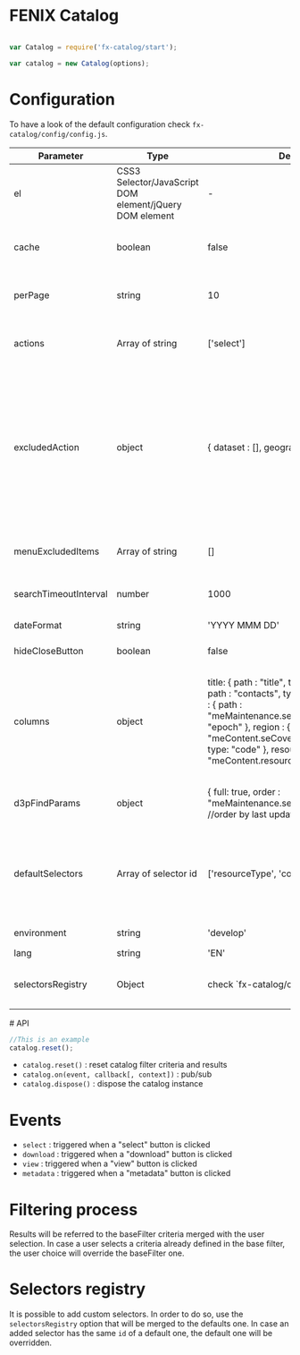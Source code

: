 # FENIX Catalog

```javascript

var Catalog = require('fx-catalog/start');

var catalog = new Catalog(options);
```

# Configuration

To have a look of the default configuration check `fx-catalog/config/config.js`.

<table>
   <thead>
      <tr>
         <th>Parameter</th>
         <th>Type</th>
         <th>Default Value</th>
         <th>Example</th>
         <th>Description</th>
      </tr>
   </thead>
   <tbody>
      <tr>
         <td>el</td>
         <td>CSS3 Selector/JavaScript DOM element/jQuery DOM element</td>
         <td> - </td>
         <td>"#container"</td>
         <td>component container</td>
      </tr>
      <tr>
         <td>cache</td>
         <td>boolean</td>
         <td>false</td>
         <td>true</td>
         <td>whether or not to use FENIX bridge cache</td>
      </tr>
      <tr>
         <td>perPage</td>
         <td>string</td>
         <td>10</td>
         <td>20</td>
         <td>How many results to show per page</td>
      </tr>
      <tr>
         <td>actions</td>
         <td>Array of string</td>
         <td>['select']</td>
         <td>['select', 'metadata', 'view', 'download']</td>
         <td>The action button aside of each result</td>
      </tr>
      <tr>
         <td>excludedAction</td>
         <td>object</td>
         <td>{
            dataset : [],
            geographic : ['download']
            }
         </td>
         <td>{
            dataset : ['download'],
            geographic : []
            }
         </td>
         <td>Keyset is the enumeration of FENIX resource representation type. Value: array of string with the resultActions to exclude for a specific resource representation type.</td>
      </tr>
      <tr>
         <td>menuExcludedItems</td>
         <td>Array of string</td>
         <td>[]</td>
         <td>['accessibility']</td>
         <td>Ids of menu items to hide fro default configuration</td>
      </tr>
      <tr>
         <td>searchTimeoutInterval</td>
         <td>number</td>
         <td>1000</td>
         <td>2000</td>
         <td>Result refresh timeout for instant search</td>
      </tr>
      <tr>
         <td>dateFormat</td>
         <td>string</td>
         <td>'YYYY MMM DD'</td>
         <td>'YYYY M DD'</td>
         <td>Moment JS date format</td>
      </tr>
      <tr>
         <td>hideCloseButton</td>
         <td>boolean</td>
         <td>false</td>
         <td>true</td>
         <td>Hide the close button</td>
      </tr>
      <tr>
         <td>columns</td>
         <td>object</td>
         <td> title: {
            path : "title",
            type: "i18n"
            },
            source : {
            path : "contacts",
            type : "source"
            },
            last_update : {
            path : "meMaintenance.seUpdate.updateDate",
            type : "epoch"
            },
            region : {
            path: "meContent.seCoverage.coverageGeographic",
            type: "code"
            },
            resourceType : {
            path: "meContent.resourceRepresentationType"
            }
         </td>
         <td>-</td>
         <td>Keyset: columns is, value: object. path: FENIX metadata v2.0 path of the metadata attribute to show. Type: attribute type</td>
      </tr>
      <tr>
         <td>d3pFindParams</td>
         <td>object</td>
         <td>{
            full: true,
            order : "meMaintenance.seUpdate.updateDate:desc" //order by last update
            }
         </td>
         <td>-</td>
         <td>D3P compatible string parameters</td>
      </tr>
      <tr>
         <td>defaultSelectors</td>
         <td>Array of selector id</td>
         <td>['resourceType', 'contextSystem']
         </td>
         <td>['resourceType']</td>
         <td>Id of the default selectors of the catalog. Id are accessible from the selectors registry.</td>
      </tr>
      <tr>
         <td>environment</td>
         <td>string</td>
         <td>'develop'
         </td>
         <td>'production'</td>
         <td>Server environment</td>
      </tr>
      <tr>
         <td>lang</td>
         <td>string</td>
         <td>'EN'</td>
         <td>'FR'</td>
         <td>Multilingual</td>
      </tr>
      <tr>
         <td>selectorsRegistry</td>
         <td>Object</td>
         <td>check `fx-catalog/config/selectorsRegistry.js`</td>
         <td>-</td>
         <td>Expandable available selectors registry</td>
      </tr>
   </tbody>
</table>
# API

```javascript
//This is an example
catalog.reset();
```

- `catalog.reset()` : reset catalog filter criteria and results
- `catalog.on(event, callback[, context])` : pub/sub 
- `catalog.dispose()` : dispose the catalog instance

# Events

- `select` : triggered when a "select" button is clicked
- `download` : triggered when a "download" button is clicked
- `view` : triggered when a "view" button is clicked
- `metadata` : triggered when a "metadata" button is clicked

# Filtering process

Results will be referred to the baseFilter criteria merged with the user selection. In case a user selects a criteria already 
defined in the base filter, the user choice will override the baseFilter one.

# Selectors registry

It is possible to add custom selectors. In order to do so, use the `selectorsRegistry` option that will be merged to the defaults one.
In case an added selector has the same `id` of a default one, the default one will be overridden.